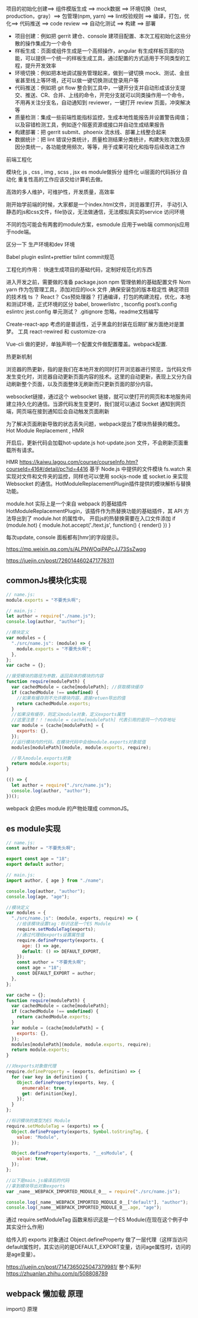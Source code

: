 项目的初始化创建==> 组件模版生成 ==> mock数据 ==> 环境切换（test, production，gray）==> 包管理(npm, yarn) ==> lint校验规则 ==> 编译，打包，优化==> 代码推送 ==> code review ==> 自动化测试 ==> 构建 ==> 部署

* 项目创建：例如把 gerrit 建仓、console 建项目配置、本次工程初始化这些分散的操作集成为一个命令
* 样板生成：页面或组件生成是一个高频操作，angular 有生成样板页面的功能，可以提供一个统一的样板生成工具，通过配置的方式适用于不同类型的工程，提升开发效率
* 环境切换：例如把本地调试服务管理起来，做到一键切换 mock、测试、金丝雀甚至线上等环境，还可以做一键切换测试登录用户等
* 代码推送：例如把 git flow 整合到工具中，一键开分支并自动形成该分支提交、推送、CR、合并、上线的命令，开完分支就可以同类操作用一个命令，不用再关注分支名，自动通知到 reviewer，一键打开 review 页面，冲突解决等
* 质量检测：集成一些前端性能指标监控，生成本地性能报告并设置警告阈值；以及容错检测工具，例如逐个阻塞资源或接口并自动生成结果报告
* 构建部署：把 gerrit submit、phoenix 流水线、部署上线整合起来
* 数据统计：把 lint 错误分类统计，质量检测结果分类统计，构建失败次数及原因分类统一，各功能使用频次，等等，用于成果可视化和指导后续改进工作


前端工程化

模块化 js , css , img , scss , jsx  es module做拆分
组件化 ui层面的代码拆分
自动化 重复性高的工作应该交给计算机去做。



高效的多人维护，可维护性，开发质量，高效率





刚开始学前端的时候，大家都是一个index.html文件，浏览器里打开，
手动引入静态的js和css文件，file协议，无法做通信，无法模拟真实的service 访问环境


不同的包可能会有两套的module方案，esmodule 应用于web端
commonjs应用于node端。


区分一下 生产环境和dev 环境

Babel plugin eslint+prettier  tslint commit规范


工程化的作用：
快速生成项目的基础代码，定制好规范化的东西

进入开发之前，需要做的准备
package.json  npm 管理依赖的基础配置文件
Nom yarn  作为包管理工具，添加对应的lock 文件 ,确保安装包的版本稳定性
确定项目的技术栈 ts ？ React？ Css预处理器？
打通编译，打包的构建流程，优化，本地和测试环境，正式环境的区分
babel, browerlistrc , tsconfig post’s.config eslintrc jest.config
单元测试？
.gitignore 忽略，readme文档编写


Create-react-app
考虑的是普适性，近乎黑盒的封装在后期扩展方面绝对是噩梦。
工具 react-rewired 和 customize-cra

Vue-cli 做的更好，单独声明一个配置文件做配置覆盖。webpack配置.



热更新机制

浏览器的热更新，指的是我们在本地开发的同时打开浏览器进行预览，当代码文件发生变化时，浏览器自动更新页面内容的技术。这里的自动更新，表现上又分为自动刷新整个页面，以及页面整体无刷新而只更新页面的部分内容。

websocket链接，通过这个 websocket 链接，就可以使打开的网页和本地服务间建立持久化的通信。当源代码发生变更时，我们就可以通过 Socket 通知到网页端，网页端在接到通知后会自动触发页面刷新

为了解决页面刷新导致的状态丢失问题，webpack提出了模块热替换的概念。 Hot Module Replacement , HMR

开启后，更新代码会加载hot-update.js hot-update.json 文件，不会刷新页面重载所有请求。

HMR
https://kaiwu.lagou.com/course/courseInfo.htm?courseId=416#/detail/pc?id=4416
基于 Node.js 中提供的文件模块 fs.watch 来实现对文件和文件夹的监控，同样也可以使用 sockjs-node 或 socket.io 来实现 Websocket 的通信。HotModuleReplacementPlugin插件提供的模块解析与替换功能。

module.hot 实际上是一个来自 webpack 的基础插件 HotModuleReplacementPlugin，该插件作为热替换功能的基础插件，其 API 方法导出到了 module.hot 的属性中。
开启js的热替换需要在入口文件添加
if (module.hot) {
  module.hot.accept('./text.js', function() {
    render()
  })
}

每次update, console 面板都有[hmr]的字段提示。

https://mp.weixin.qq.com/s/ALPNWOqiPAPcJJ73SsZwqg


https://juejin.cn/post/7260144602471776311


## commonJs模块化实现
```js
// name.js:
module.exports = "不要秃头啊";

// main.js：
let author = require("./name.js");
console.log(author, "author");
```



```js
//模块定义
var modules = {
  "./src/name.js": (module) => {
    module.exports = "不要秃头啊";
  },
};
var cache = {};

//接受模块的路径为参数，返回具体的模块的内容
function require(modulePath) {
  var cachedModule = cache[modulePath]; //获取模块缓存
  if (cachedModule !== undefined) {
    //如果有缓存则不允许模块内容，直接retuen导出的值
    return cachedModule.exports;
  }
  //如果没有缓存，则定义module对象，定义exports属性
  //这里注意！！！module = cache[modulePath] 代表引用的是同一个内存地址
  var module = (cache[modulePath] = {
    exports: {},
  });
  //运行模块内的代码，在模块代码中会给module.exports对象赋值
  modules[modulePath](module, module.exports, require);

  //导入module.exports对象
  return module.exports;
}

(() => {
  let author = require("./src/name.js");
  console.log(author, "author");
})();

```


webpack 会把es module 的产物处理成 commonJS。

## es module实现

```js
// name.js:
const author = "不要秃头啊";

export const age = "18";
export default author;

// main.js:
import author, { age } from "./name";

console.log(author, "author");
console.log(age, "age");

```

```js
//模块定义
var modules = {
  "./src/name.js": (module, exports, require) => {
    //给该模块设置tag：标识这是一个ES Module
    require.setModuleTag(exports);
    //通过代理给exports设置属性值
    require.defineProperty(exports, {
      age: () => age,
      default: () => DEFAULT_EXPORT,
    });
    const author = "不要秃头啊";
    const age = "18";
    const DEFAULT_EXPORT = author;
  },
};

var cache = {};
function require(modulePath) {
  var cachedModule = cache[modulePath];
  if (cachedModule !== undefined) {
    return cachedModule.exports;
  }
  var module = (cache[modulePath] = {
    exports: {},
  });
  modules[modulePath](module, module.exports, require);
  return module.exports;
}

//对exports对象做代理
require.defineProperty = (exports, definition) => {
  for (var key in definition) {
    Object.defineProperty(exports, key, {
      enumerable: true,
      get: definition[key],
    });
  }
};

//标识模块的类型为ES Module
require.setModuleTag = (exports) => {
  Object.defineProperty(exports, Symbol.toStringTag, {
    value: "Module",
  });

  Object.defineProperty(exports, "__esModule", {
    value: true,
  });
};

//以下是main.js编译后的代码
//拿到模块导出对象exports
var _name__WEBPACK_IMPORTED_MODULE_0__ = require("./src/name.js");

console.log(_name__WEBPACK_IMPORTED_MODULE_0__["default"], "author");
console.log(_name__WEBPACK_IMPORTED_MODULE_0__.age, "age");

```

通过 require.setModuleTag 函数来标识这是一个ES Module(在现在这个例子中其实没什么作用)

给传入的 exports 对象通过 Object.defineProperty 做了一层代理（这样当访问default属性时，其实访问的是DEFAULT_EXPORT变量，访问age属性时，访问的是age变量）。

https://juejin.cn/post/7147365025047379981/   整个系列!
https://zhuanlan.zhihu.com/p/508808789




## webpack 懒加载 原理
import() 原理
